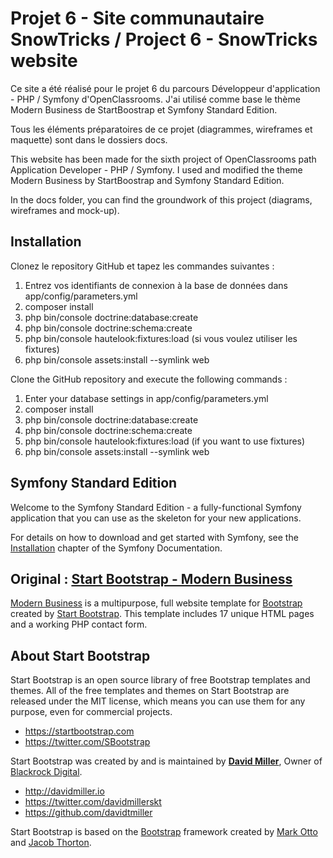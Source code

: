 # Projet 6 - Site communautaire SnowTricks / Project 6 - SnowTricks website

Ce site a été réalisé pour le projet 6 du parcours Développeur d'application - PHP / Symfony d'OpenClassrooms.
J'ai utilisé comme base le thème Modern Business de StartBoostrap et Symfony Standard Edition.

Tous les éléments préparatoires de ce projet (diagrammes, wireframes et maquette) sont dans le dossiers docs.

This website has been made for the sixth project of OpenClassrooms path Application Developer - PHP / Symfony.
I used and modified the theme Modern Business by StartBoostrap and Symfony Standard Edition.

In the docs folder, you can find the groundwork of this project (diagrams, wireframes and mock-up).

## Installation

Clonez le repository GitHub et tapez les commandes suivantes :
1. Entrez vos identifiants de connexion à la base de données dans app/config/parameters.yml
1. composer install
1. php bin/console doctrine:database:create
1. php bin/console doctrine:schema:create
1. php bin/console hautelook:fixtures:load (si vous voulez utiliser les fixtures)
1. php bin/console assets:install --symlink web

Clone the GitHub repository and execute the following commands :
1. Enter your database settings in app/config/parameters.yml
1. composer install
1. php bin/console doctrine:database:create
1. php bin/console doctrine:schema:create
1. php bin/console hautelook:fixtures:load (if you want to use fixtures)
1. php bin/console assets:install --symlink web

## Symfony Standard Edition

Welcome to the Symfony Standard Edition - a fully-functional Symfony
application that you can use as the skeleton for your new applications.

For details on how to download and get started with Symfony, see the
[Installation](https://symfony.com/doc/3.3/setup.html) chapter of the Symfony Documentation.

## Original : [Start Bootstrap - Modern Business](https://startbootstrap.com/template-overviews/modern-business/)

[Modern Business](http://startbootstrap.com/template-overviews/modern-business/) is a multipurpose, full website template for [Bootstrap](http://getbootstrap.com/) created by [Start Bootstrap](http://startbootstrap.com/). This template includes 17 unique HTML pages and a working PHP contact form.

## About Start Bootstrap

Start Bootstrap is an open source library of free Bootstrap templates and themes. All of the free templates and themes on Start Bootstrap are released under the MIT license, which means you can use them for any purpose, even for commercial projects.

* https://startbootstrap.com
* https://twitter.com/SBootstrap

Start Bootstrap was created by and is maintained by **[David Miller](http://davidmiller.io/)**, Owner of [Blackrock Digital](http://blackrockdigital.io/).

* http://davidmiller.io
* https://twitter.com/davidmillerskt
* https://github.com/davidtmiller

Start Bootstrap is based on the [Bootstrap](http://getbootstrap.com/) framework created by [Mark Otto](https://twitter.com/mdo) and [Jacob Thorton](https://twitter.com/fat).